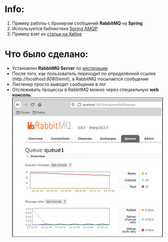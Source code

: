 # Info:
1. Пример работы с брокером сообщений **RabbitMQ** на **Spring**
2. Используется библиотека [Spring AMQP](https://spring.io/projects/spring-amqp)
3. Пример взят из [статьи на Хабре](https://habr.com/ru/post/262069/)

# Что было сделано:
- Установлен **RabbitMQ Server** по [инструкции](https://coderun.ru/blog/kak-ustanovit-rabbitmq-server-v-ubuntu-18-04-i-16-04-lts/)
- После того, как пользователь переходит по определённой ссылке (*http://localhost:8080/emit*), в RabbitMQ посылается сообщение
- Листенер просто выводит сообщение в лог
- Отслеживать процессы в RabbitMQ можно через специальную **web консоль**:
![](https://github.com/aleksey-nsk/rabbit_amqp/blob/master/screenshots/01_rabbit_web_console.png)
